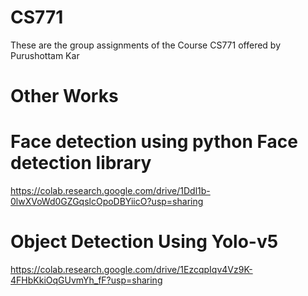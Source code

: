 # CS771
These are the group assignments of the Course CS771 offered by Purushottam Kar
# Other Works
# Face detection using python Face detection library
https://colab.research.google.com/drive/1Ddl1b-0lwXVoWd0GZGqslcOpoDBYiicO?usp=sharing
# Object Detection Using Yolo-v5
https://colab.research.google.com/drive/1EzcqpIqv4Vz9K-4FHbKkiOqGUvmYh_fF?usp=sharing

